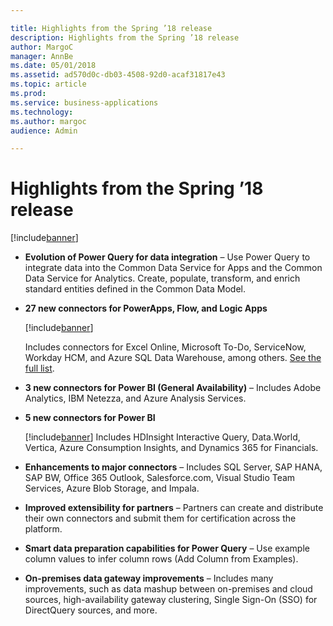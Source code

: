 ```yaml
---

title: Highlights from the Spring ’18 release
description: Highlights from the Spring ’18 release
author: MargoC
manager: AnnBe
ms.date: 05/01/2018
ms.assetid: ad570d0c-db03-4508-92d0-acaf31817e43
ms.topic: article
ms.prod: 
ms.service: business-applications
ms.technology: 
ms.author: margoc
audience: Admin

---
```


# Highlights from the Spring ’18 release 

[!include[banner](../../includes/banner.md)]

-   **Evolution of Power Query for data integration** – Use Power Query to
    integrate data into the Common Data Service for Apps and the Common Data
    Service for Analytics. Create, populate, transform, and enrich standard
    entities defined in the Common Data Model.

-   **27 new connectors for PowerApps, Flow, and Logic Apps**

    [!include[banner](../../includes/public-preview.md)]
    
    Includes connectors for Excel Online, Microsoft To-Do, ServiceNow, Workday
    HCM, and Azure SQL Data Warehouse, among others. [See the full
    list](#FullList).

-   **3 new connectors for Power BI (General Availability)** – Includes Adobe
    Analytics, IBM Netezza, and Azure Analysis Services.

-   **5 new connectors for Power BI**

    [!include[banner](../../includes/public-preview.md)]
    Includes HDInsight
    Interactive Query, Data.World, Vertica, Azure Consumption Insights, and
    Dynamics 365 for Financials.

-   **Enhancements to major connectors** – Includes SQL Server, SAP HANA, SAP
    BW, Office 365 Outlook, Salesforce.com, Visual Studio Team Services, Azure
    Blob Storage, and Impala.

-   **Improved extensibility for partners** – Partners can create and distribute
    their own connectors and submit them for certification across the platform.

-   **Smart data preparation capabilities for Power Query** – Use example column
    values to infer column rows (Add Column from Examples).

-   **On-premises data gateway improvements** – Includes many improvements, such
    as data mashup between on-premises and cloud sources, high-availability
    gateway clustering, Single Sign-On (SSO) for DirectQuery sources, and more.
